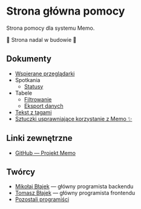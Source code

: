 # Strona główna pomocy

Strona pomocy dla systemu Memo.

🚧 Strona nadal w budowie 🚧

## Dokumenty

- [Wspierane przeglądarki](supported-browsers)
- Spotkania
  - [Statusy](meeting-statuses)
- Tabele
  - [Filtrowanie](table-filtering)
  - [Eksport danych](table-export)
- [Tekst z tagami](rich-text)
- [Sztuczki usprawniające korzystanie z Memo ✨](tricks)

## Linki zewnętrzne

- [GitHub — Projekt Memo](https://github.com/mblajek/Memo)

## Twórcy

- [Mikołaj Błajek](https://github.com/mblajek) — główny programista backendu
- [Tomasz Błajek](https://github.com/TPReal) — główny programista frontendu
- [Pozostali programiści](https://github.com/mblajek/Memo/graphs/contributors?type=a)
